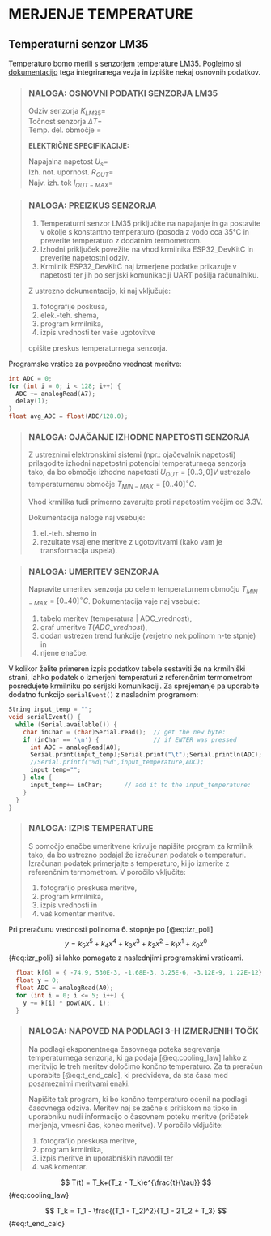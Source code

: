# MERJENJE TEMPERATURE

## Temperaturni senzor LM35

Temperaturo bomo merili s senzorjem temperature LM35. Poglejmo si [dokumentacijo](https://www.ti.com/lit/ds/symlink/lm35.pdf) tega integriranega vezja in izpišite nekaj osnovnih podatkov.

> ### NALOGA: OSNOVNI PODATKI SENZORJA LM35  
>
> Odziv senzorja $K_{LM35} =$  
> Točnost senzorja $\Delta T =$  
> Temp. del. območje =  
>  
> **ELEKTRIČNE SPECIFIKACIJE:**  
>  
> Napajalna napetost $U_s =$  
> Izh. not. upornost. $R_{OUT} =$  
> Najv. izh. tok $I_{OUT-MAX} =$  

> ### NALOGA: PREIZKUS SENZORJA  
>  
> 1. Temperaturni senzor LM35 priključite na napajanje in ga postavite v okolje s konstantno temperaturo (posoda z vodo cca 35°C in preverite temperaturo z dodatnim termometrom.
> 2. Izhodni priključek povežite na vhod krmilnika ESP32_DevKitC in preverite napetostni odziv.
> 3. Krmilnik ESP32_DevKitC naj izmerjene podatke prikazuje v napetosti ter jih po serijski komunikaciji UART pošilja računalniku.
>  
> Z ustrezno dokumentacijo, ki naj vključuje:
>
>   1. fotografije poskusa,
>   2. elek.-teh. shema,
>   3. program krmilnika,
>   4. izpis vrednosti ter vaše ugotovitve
>
> opišite preskus temperaturnega senzorja.

Programske vrstice za povprečno vrednost meritve:

```cpp
int ADC = 0;
for (int i = 0; i < 128; i++) {
  ADC += analogRead(A7);
  delay(1);
}
float avg_ADC = float(ADC/128.0);
```

> ### NALOGA: OJAČANJE IZHODNE NAPETOSTI SENZORJA
>  
>  Z ustreznimi elektronskimi sistemi (npr.: ojačevalnik napetosti) prilagodite izhodni napetostni potencial temperaturnega senzorja tako, da bo območje izhodne napetosti $U_{OUT}=[0 .. 3,0]V$ ustrezalo temperaturnemu območje $T_{MIN-MAX}=[0 .. 40]^\circ C$.
>  
> Vhod krmilika tudi primerno zavarujte proti napetostim večjim od 3.3V.
>  
>  Dokumentacija naloge naj vsebuje:
>
>  1. el.-teh. shemo in
>  2. rezultate vsaj ene meritve z ugotovitvami (kako vam je transformacija uspela).

> ### NALOGA: UMERITEV SENZORJA  
>  
> Napravite umeritev senzorja po celem temperaturnem območju $T_{MIN-MAX}=[0 .. 40]^\circ C$. Dokumentacija vaje naj vsebuje:
>
> 1. tabelo meritev (temperatura | ADC_vrednost),
> 2. graf umeritve $T(ADC\_vrednost)$,
> 3. dodan ustrezen trend funkcije (verjetno nek polinom n-te stpnje) in
> 4. njene enačbe.

V kolikor želite primeren izpis podatkov tabele sestaviti že na krmilniški strani, lahko podatek o izmerjeni temperaturi z referenčnim termometrom posredujete krmilniku po serijski komunikaciji. Za sprejemanje pa uporabite dodatno funkcijo `serialEvent()` z nasladnim programom:

```cpp
String input_temp = "";
void serialEvent() {
  while (Serial.available()) {
    char inChar = (char)Serial.read();  // get the new byte:
    if (inChar == '\n') {               // if ENTER was pressed
      int ADC = analogRead(A0);
      Serial.print(input_temp);Serial.print("\t");Serial.println(ADC);
      //Serial.printf("%d\t%d",input_temperature,ADC);
      input_temp="";
    } else {
      input_temp+= inChar;      // add it to the input_temperature:
    }
  }
}
```

> ### NALOGA: IZPIS TEMPERATURE
>
> S pomočjo enačbe umeritvene krivulje napišite program za krmilnik tako, da bo ustrezno podajal že izračunan podatek o temperaturi. Izračunan podatek primerjajte s temperaturo, ki jo izmerite z referenčnim termometrom. V poročilo vključite:
>
> 1. fotografijo preskusa meritve,
> 2. program krmilnika,
> 3. izpis vrednosti in
> 4. vaš komentar meritve.

Pri preračunu vrednosti polinoma 6. stopnje po [@eq:izr_poli] 
$$ y = k_5x^5 + k_4x^4 + k_3x^3 + k_2x^2 + k_1x^1 + k_0x^0 $${#eq:izr_poli}
si lahko pomagate z naslednjimi programskimi vrsticami.

```cpp
  float k[6] = { -74.9, 530E-3, -1.68E-3, 3.25E-6, -3.12E-9, 1.22E-12};
  float y = 0;
  float ADC = analogRead(A0);
  for (int i = 0; i <= 5; i++) {
    y += k[i] * pow(ADC, i);
  }
```

> ### NALOGA: NAPOVED NA PODLAGI 3-H IZMERJENIH TOČK
>
> Na podlagi eksponentnega časovnega poteka segrevanja temperaturnega senzorja, ki ga podaja [@eq:cooling_law] lahko z meritvijo le treh meritev določimo končno temperaturo. Za ta preračun uporabite [@eq:t_end_calc], ki predvideva, da sta časa med posameznimi meritvami enaki. 
>
> Napišite tak program, ki bo končno temperaturo ocenil na podlagi časovnega odziva. Meritev naj se začne s pritiskom na tipko in uporabniku nudi informacijo o časovnem poteku meritve (pričetek merjenja, vmesni čas, konec meritve). V poročilo vključite:
>
> 1. fotografijo preskusa meritve,
> 2. program krmilnika,
> 3. izpis meritve in uporabniških navodil ter
> 4. vaš komentar.

$$ T(t) = T_k+(T_z - T_k)e^{\frac{t}{\tau}} $${#eq:cooling_law}

$$ T_k = T_1 - \frac{(T_1 - T_2)^2}{T_1 - 2T_2 + T_3} $${#eq:t_end_calc}
